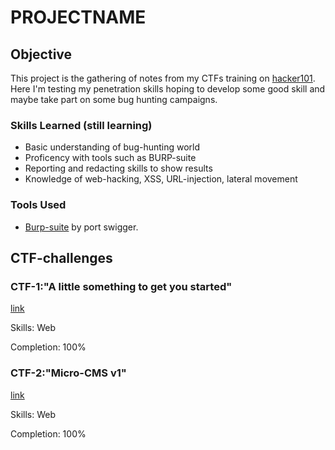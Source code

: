 # PROJECTNAME

## Objective

This project is the gathering of notes from my CTFs training on [hacker101](https://www.hacker101.com/). Here I'm testing my penetration skills hoping to develop some good skill and maybe take part on some bug hunting campaigns. 

### Skills Learned (still learning)

- Basic understanding of bug-hunting world
- Proficency with tools such as BURP-suite
- Reporting and redacting skills to show results
- Knowledge of web-hacking, XSS, URL-injection, lateral movement

### Tools Used

- [Burp-suite](https://portswigger.net/burp) by port swigger.

## CTF-challenges

### CTF-1:"A little something to get you started"

[link](CTF-1)

Skills: Web

Completion: 100%
### CTF-2:"Micro-CMS v1"

[link]()

Skills: Web

Completion: 100%
